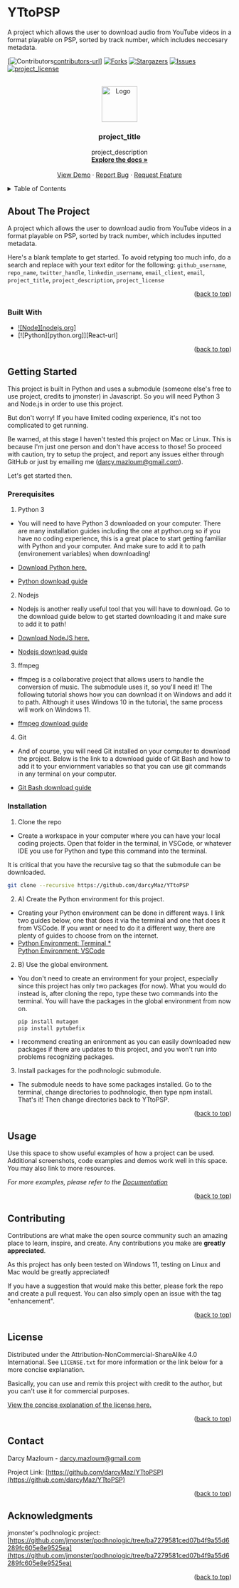 # YTtoPSP
A project which allows the user to download audio from YouTube videos in a format playable on PSP, sorted by track number, which includes neccesary metadata.

<a id="readme-top"></a>


<!-- PROJECT SHIELDS -->
<!--
*** I'm using markdown "reference style" links for readability.
*** Reference links are enclosed in brackets [ ] instead of parentheses ( ).
*** See the bottom of this document for the declaration of the reference variables
*** for contributors-url, forks-url, etc. This is an optional, concise syntax you may use.
*** https://www.markdownguide.org/basic-syntax/#reference-style-links
-->
[![Contributors][contributors-shield][contributors-url]]
[![Forks][forks-shield]][forks-url]
[![Stargazers][stars-shield]][stars-url]
[![Issues][issues-shield]][issues-url]
[![project_license][license-shield]][license-url]

<!-- PROJECT LOGO -->
<br />
<div align="center">
  <a href="https://github.com/github_username/repo_name">
    <img src="images/logo.png" alt="Logo" width="80" height="80">
  </a>

<h3 align="center">project_title</h3>

  <p align="center">
    project_description
    <br />
    <a href="https://github.com/github_username/repo_name"><strong>Explore the docs »</strong></a>
    <br />
    <br />
    <a href="https://github.com/github_username/repo_name">View Demo</a>
    &middot;
    <a href="https://github.com/github_username/repo_name/issues/new?labels=bug&template=bug-report---.md">Report Bug</a>
    &middot;
    <a href="https://github.com/github_username/repo_name/issues/new?labels=enhancement&template=feature-request---.md">Request Feature</a>
  </p>
</div>



<!-- TABLE OF CONTENTS -->
<details>
  <summary>Table of Contents</summary>
  <ol>
    <li>
      <a href="#about-the-project">About The Project</a>
      <ul>
        <li><a href="#built-with">Built With</a></li>
      </ul>
    </li>
    <li>
      <a href="#getting-started">Getting Started</a>
      <ul>
        <li><a href="#prerequisites">Prerequisites</a></li>
        <li><a href="#installation">Installation</a></li>
      </ul>
    </li>
    <li><a href="#usage">Usage</a></li>
    <li><a href="#roadmap">Roadmap</a></li>
    <li><a href="#contributing">Contributing</a></li>
    <li><a href="#license">License</a></li>
    <li><a href="#contact">Contact</a></li>
    <li><a href="#acknowledgments">Acknowledgments</a></li>
  </ol>
</details>



<!-- ABOUT THE PROJECT -->
## About The Project

A project which allows the user to download audio from YouTube videos in a format playable on PSP, sorted by track number, which includes inputted metadata.

Here's a blank template to get started. To avoid retyping too much info, do a search and replace with your text editor for the following: `github_username`, `repo_name`, `twitter_handle`, `linkedin_username`, `email_client`, `email`, `project_title`, `project_description`, `project_license`

<p align="right">(<a href="#readme-top">back to top</a>)</p>



### Built With

* [![Node][nodejs.org]][Next-url]
* [![Python][python.org]][React-url]

<p align="right">(<a href="#readme-top">back to top</a>)</p>



<!-- GETTING STARTED -->
## Getting Started

This project is built in Python and uses a submodule (someone else's free to use project, credits to jmonster) in Javascript. So you will need Python 3 and Node.js in order to use this project.

But don't worry! If you have limited coding experience, it's not too complicated to get running.

Be warned, at this stage I haven't tested this project on Mac or Linux. This is because I'm just one person and don't have access to those! So proceed with caution, try to setup the project, and report any issues either through GitHub or just by emailing me (darcy.mazloum@gmail.com).

Let's get started then.


### Prerequisites

1. Python 3
* You will need to have Python 3 downloaded on your computer. There are many installation guides including the one at python.org so if you have no coding experience, this is a great place to start getting familiar with Python and your computer. And make sure to add it to path (environement variables) when downloading!  
  
* <a href="https://www.python.org/downloads/"> Download Python here. </a>  
* <a href="https://www.digitalocean.com/community/tutorials/install-python-windows-10"> Python download guide </a> 
  
2. Nodejs
* Nodejs is another really useful tool that you will have to download. Go to the download guide below to get started downloading it and make sure to add it to path!  
  
* <a href="https://nodejs.org/en/download"> Download NodeJS here. </a>  
* <a href="https://www.digitalocean.com/community/tutorials/node-js-environment-setup-node-js-installation"> Nodejs download guide </a>  
  
3. ffmpeg
* ffmpeg is a collaborative project that allows users to handle the conversion of music. The submodule uses it, so you'll need it! The following tutorial shows how you can download it on Windows and add it to path. Although it uses Windows 10 in the tutorial, the same process will work on Windows 11.  
  
* <a href="https://phoenixnap.com/kb/ffmpeg-windows"> ffmpeg download guide </a>  
  
4. Git
* And of course, you will need Git installed on your computer to download the project. Below is the link to a download guide of Git Bash and how to add it to your enviornment variables so that you can use git commands in any terminal on your computer.  
  
* <a href="https://www.w3schools.com/git/git_install.asp?remote=github"> Git Bash download guide </a>  

### Installation

1. Clone the repo
* Create a workspace in your computer where you can have your local coding projects. Open that folder in the terminal, in VSCode, or whatever IDE you use for Python and type this command into the terminal.

It is critical that you have the recursive tag so that the submodule can be downloaded.

   ```sh
   git clone --recursive https://github.com/darcyMaz/YTtoPSP
   ```

2. A) Create the Python environment for this project.
* Creating your Python environment can be done in different ways. I link two guides below, one that does it via the terminal and one that does it from VSCode. If you want or need to do it a different way, there are plenty of guides to choose from on the internet.  
* <a href="https://www.w3schools.com/python/python_virtualenv.asp"> Python Environment: Terminal * </a>  
<a href="https://code.visualstudio.com/docs/python/environments"> Python Environment: VSCode </a>  
  
2. B) Use the global environment.
* You don't need to create an environment for your project, especially since this project has only two packages (for now). What you would do instead is, after cloning the repo, type these two commands into the terminal. You will have the packages in the global environment from now on.
  
    ```sh
    pip install mutagen
    pip install pytubefix
    ```
* I recommend creating an enironment as you can easily downloaded new packages if there are updates to this project, and you won't run into problems recognizing packages.

3. Install packages for the podhnologic submodule.
* The submodule needs to have some packages installed. Go to the terminal, change directories to podhnologic, then type npm install. That's it! Then change directories back to YTtoPSP.  
  
<p align="right">(<a href="#readme-top">back to top</a>)</p>  



<!-- USAGE EXAMPLES -->
## Usage

Use this space to show useful examples of how a project can be used. Additional screenshots, code examples and demos work well in this space. You may also link to more resources.

_For more examples, please refer to the [Documentation](https://example.com)_

<p align="right">(<a href="#readme-top">back to top</a>)</p>



<!-- CONTRIBUTING -->
## Contributing

Contributions are what make the open source community such an amazing place to learn, inspire, and create. Any contributions you make are **greatly appreciated**.

As this project has only been tested on Windows 11, testing on Linux and Mac would be greatly appreciated!

If you have a suggestion that would make this better, please fork the repo and create a pull request. You can also simply open an issue with the tag "enhancement".

<p align="right">(<a href="#readme-top">back to top</a>)</p>



<!-- LICENSE -->
## License

Distributed under the Attribution-NonCommercial-ShareAlike 4.0 International. See `LICENSE.txt` for more information or the link below for a more concise explanation.  

Basically, you can use and remix this project with credit to the author, but you can't use it for commercial purposes.  

<a href="https://creativecommons.org/licenses/by-nc-sa/4.0/deed.en"> View the concise explanation of the license here. </a>

<p align="right">(<a href="#readme-top">back to top</a>)</p>



<!-- CONTACT -->
## Contact

Darcy Mazloum - darcy.mazloum@gmail.com

Project Link: [https://github.com/darcyMaz/YTtoPSP](https://github.com/darcyMaz/YTtoPSP)

<p align="right">(<a href="#readme-top">back to top</a>)</p>



<!-- ACKNOWLEDGMENTS -->
## Acknowledgments

jmonster's podhnologic project: [https://github.com/jmonster/podhnologic/tree/ba7279581ced07b4f9a55d6289fc605e8e9525ea](https://github.com/jmonster/podhnologic/tree/ba7279581ced07b4f9a55d6289fc605e8e9525ea)

<p align="right">(<a href="#readme-top">back to top</a>)</p>



<!-- MARKDOWN LINKS & IMAGES -->
<!-- https://www.markdownguide.org/basic-syntax/#reference-style-links -->
[contributors-shield]: https://img.shields.io/github/contributors/github_username/repo_name.svg?style=for-the-badge
[contributors-url]: https://github.com/darcyMaz/YTtoPSP/graphs/contributors
[forks-shield]: https://img.shields.io/github/forks/github_username/repo_name.svg?style=for-the-badge
[forks-url]: https://github.com/darcyMaz/YTtoPSP/forks
[stars-shield]: https://img.shields.io/github/stars/github_username/repo_name.svg?style=for-the-badge
[stars-url]: https://github.com/darcyMaz/YTtoPSP/stargazers
[issues-shield]: https://img.shields.io/github/issues/github_username/repo_name.svg?style=for-the-badge
[issues-url]: https://github.com/darcyMaz/YTtoPSP/issues
[license-shield]: https://img.shields.io/github/license/github_username/repo_name.svg?style=for-the-badge
[license-url]: https://github.com/darcyMaz/YTtoPSP/blob/main/LICENSE.txt
[product-screenshot]: images/screenshot.png
[Next.js]: https://img.shields.io/badge/next.js-000000?style=for-the-badge&logo=nextdotjs&logoColor=white
[Next-url]: https://nextjs.org/
